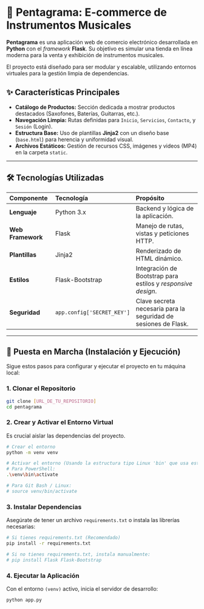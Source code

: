 # 🎼 Pentagrama: E-commerce de Instrumentos Musicales

**Pentagrama** es una aplicación web de comercio electrónico desarrollada en **Python** con el *framework* **Flask**. Su objetivo es simular una tienda en línea moderna para la venta y exhibición de instrumentos musicales.

El proyecto está diseñado para ser modular y escalable, utilizando entornos virtuales para la gestión limpia de dependencias.

## ✨ Características Principales

  * **Catálogo de Productos:** Sección dedicada a mostrar productos destacados (Saxofones, Baterías, Guitarras, etc.).
  * **Navegación Limpia:** Rutas definidas para `Inicio`, `Servicios`, `Contacto`, y `Sesión` (Login).
  * **Estructura Base:** Uso de plantillas **Jinja2** con un diseño base (`base.html`) para herencia y uniformidad visual.
  * **Archivos Estáticos:** Gestión de recursos CSS, imágenes y videos (MP4) en la carpeta `static`.

-----

## 🛠️ Tecnologías Utilizadas

| Componente | Tecnología | Propósito |
| :--- | :--- | :--- |
| **Lenguaje** | Python 3.x | Backend y lógica de la aplicación. |
| **Web Framework** | Flask | Manejo de rutas, vistas y peticiones HTTP. |
| **Plantillas** | Jinja2 | Renderizado de HTML dinámico. |
| **Estilos** | Flask-Bootstrap | Integración de Bootstrap para estilos y *responsive design*. |
| **Seguridad** | `app.config['SECRET_KEY']` | Clave secreta necesaria para la seguridad de sesiones de Flask. |

-----

## 🚀 Puesta en Marcha (Instalación y Ejecución)

Sigue estos pasos para configurar y ejecutar el proyecto en tu máquina local:

### 1\. Clonar el Repositorio

```bash
git clone [URL_DE_TU_REPOSITORIO]
cd pentagrama
```

### 2\. Crear y Activar el Entorno Virtual

Es crucial aislar las dependencias del proyecto.

```bash
# Crear el entorno
python -m venv venv

# Activar el entorno (Usando la estructura tipo Linux 'bin' que usa este proyecto)
# Para PowerShell:
.\venv\bin\activate

# Para Git Bash / Linux:
# source venv/bin/activate
```

### 3\. Instalar Dependencias

Asegúrate de tener un archivo `requirements.txt` o instala las librerías necesarias:

```bash
# Si tienes requirements.txt (Recomendado)
pip install -r requirements.txt

# Si no tienes requirements.txt, instala manualmente:
# pip install Flask Flask-Bootstrap
```

### 4\. Ejecutar la Aplicación

Con el entorno `(venv)` activo, inicia el servidor de desarrollo:

```bash
python app.py
```

